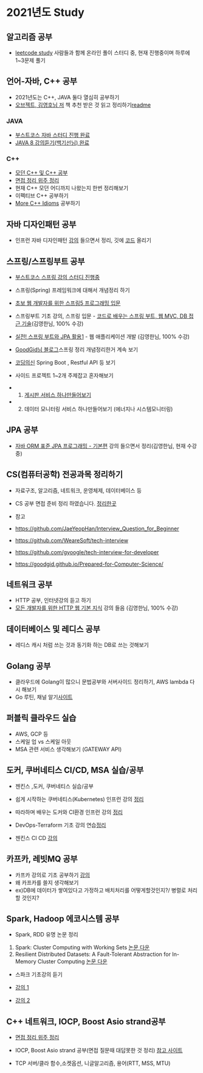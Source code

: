 # 2021년도 Study

## 알고리즘 공부
- [leetcode study](https://github.com/heonilp/study/tree/master/leetcode) 사람들과 함께 온라인 풀이 스터디 중, 현재 진행중이며 하루에 1~3문제 풀기

## 언어-자바, C++ 공부
- 2021년도는 C++, JAVA 둘다 열심히 공부하기
- [오브젝트, 김영호님 저](http://www.yes24.com/Product/Goods/74219491?OzSrank=4) 책 추천 받은 것 읽고 정리하기[readme](https://github.com/heonilp/study/tree/master/book-object)

### JAVA 
- [부스트코스 자바 스터디 진행 완료](https://github.com/heonilp/study/tree/master/JAVA%20study)
- [JAVA 8 강의듣기(백기선님) 완료 ](https://github.com/heonilp/study/tree/master/Java8%20study)

### C++
- [모던 C++ 및 C++ 공부](https://www.youtube.com/channel/UCHcG02L6TSS-StkSbqVy6Fg)
- [면접 정리 위주 정리](https://github.com/heonilp/study/tree/master/cpp%20study)
- 현재 C++ 모던 어디까지 나왔는지 한번 정리해보기
- 이펙티브 C++ 공부하기
- [More C++ Idioms](https://en.wikibooks.org/wiki/More_C%2B%2B_Idioms) 공부하기

## 자바 디자인패턴 공부
- 인프런 자바 디자인패턴 [강의](https://www.inflearn.com/course/%EC%9E%90%EB%B0%94-%EB%94%94%EC%9E%90%EC%9D%B8-%ED%8C%A8%ED%84%B4/dashboard) 들으면서 정리, 깃에 [코드](https://github.com/heonilp/study/tree/master/Java%20Gof%20Design%20Pattern) 올리기

## 스프링/스프링부트 공부
- [부스트코스 스프링 강의 스터디 진행중](https://github.com/heonilp/study/tree/master/Spring%20study)

- 스프링(Spring) 프레임워크에 대해서 개념정리 하기

- [초보 웹 개발자를 위한 스프링5 프로그래밍 입문](http://www.yes24.com/Product/Goods/62268795)

- 스프링부트 기초 강의, 스프링 입문 - [코드로 배우는 스프링 부트, 웹 MVC, DB 접근 기술](https://www.inflearn.com/course/%EC%8A%A4%ED%94%84%EB%A7%81-%EC%9E%85%EB%AC%B8-%EC%8A%A4%ED%94%84%EB%A7%81%EB%B6%80%ED%8A%B8/dashboard)(김영한님, 100% 수강)

- [실전! 스프링 부트와 JPA 활용1](https://www.inflearn.com/course/%EC%8A%A4%ED%94%84%EB%A7%81%EB%B6%80%ED%8A%B8-JPA-%ED%99%9C%EC%9A%A9-1/dashboard) - 웹 애플리케이션 개발 (김영한님, 100% 수강)

- [GoodGid님 블로그](https://github.com/goodGid/Interview/tree/main/Spring)스프링 정리 개념정리한거 계속 보기

- [코딩의신](https://www.youtube.com/channel/UCdgj6CLA8xpOjJUu_PTPxXw/videos) Spring Boot , Restful API 등 보기

- 사이드 프로젝트 1~2개 주제잡고 혼자해보기
- 1. [게시판 서비스 하나만들어보기](https://github.com/heonilp/springboot/tree/main/myhome)

- 2. 데이터 모니터링 서비스 하나만들어보기 (에너지나 시스템모니터링)

## JPA 공부
- [자바 ORM 표준 JPA 프로그래밍 - 기본편](https://www.inflearn.com/course/ORM-JPA-Basic/dashboard) 강의 들으면서 정리(김영한님, 현재 수강중)

## CS(컴퓨터공학) 전공과목 정리하기
- 자료구조, 알고리즘, 네트워크, 운영체제, 데이터베이스 등

- CS 공부 면접 준비 정리 하였습니다. [정리한곳](https://github.com/heonilp/study/tree/master/CS%20study)

- 참고
- https://github.com/JaeYeopHan/Interview_Question_for_Beginner
- https://github.com/WeareSoft/tech-interview
- https://github.com/gyoogle/tech-interview-for-developer
- https://goodgid.github.io/Prepared-for-Computer-Science/

## 네트워크 공부
- HTTP 공부, 인터넷강의 듣고 하기
- [모든 개발자를 위한 HTTP 웹 기본 지식](https://www.inflearn.com/course/http-%EC%9B%B9-%EB%84%A4%ED%8A%B8%EC%9B%8C%ED%81%AC/dashboard) 강의 들음 (김영한님, 100% 수강)

## 데이터베이스 및 레디스 공부
- 레디스 캐시 처럼 쓰는 것과 동기화 하는 DB로 쓰는 것해보기

## Golang 공부
- 클라우드에 Golang이 많으니 문법공부와 서버사이드 정리하기, AWS lambda 다시 해보기
- Go 루틴, 채널 알기[사이트](http://golang.site/)

## 퍼블릭 클라우드 실습
- AWS, GCP 등
- 스케일 업 vs 스케일 아웃
- MSA 관련 서비스 생각해보기 (GATEWAY API)

## 도커, 쿠버네티스 CI/CD, MSA 실습/공부
- 젠킨스 ,도커, 쿠버네티스 실습/공부

- 쉽게 시작하는 쿠버네티스(Kubernetes) 인프런 강의 [정리](https://github.com/heonilp/study/tree/master/Kubernetes%20study)

- 따라하며 배우는 도커와 CI환경 인프런 강의 [정리](https://github.com/heonilp/study/tree/master/Docker%20study)

- DevOps-Terraform 기초 강의 연습[정리](https://github.com/heonilp/study/tree/master/DevOps-Terraform)

- 젠킨스 CI CD [강의](https://tacademy.skplanet.com/live/player/onlineLectureDetail.action?seq=190)

## 카프카, 레빗MQ 공부
- 카프카 강의로 기초 공부하기 [강의](https://tacademy.skplanet.com/live/player/onlineLectureDetail.action?seq=183)
- 왜 카프카를 쓸지 생각해보기
- ex)DB에 데이터가 쌓여있다고 가정하고 배치처리를 어떻게할것인지?/ 병렬로 처리할 것인지?

## Spark, Hadoop 에코시스템 공부
- Spark, RDD 유명 논문 정리

1. Spark: Cluster Computing with Working Sets [논문 다운](https://www.usenix.org/legacy/event/hotcloud10/tech/full_papers/Zaharia.pdf)
2. Resilient Distributed Datasets: A Fault-Tolerant Abstraction for In-Memory Cluster Computing [논문 다운](https://www.usenix.org/system/files/conference/nsdi12/nsdi12-final138.pdf)

- 스파크 기초강의 듣기
- [강의 1](https://tacademy.skplanet.com/live/player/onlineLectureDetail.action?seq=193)

- [강의 2](https://tacademy.skplanet.com/live/player/onlineLectureDetail.action?seq=115)

## C++ 네트워크, IOCP, Boost Asio strand공부

- [면접 정리 위주 정리](https://github.com/heonilp/study/tree/master/cpp%20Network)

- IOCP, Boost Asio strand 공부(면접 질문때 대답못한 것 정리) [참고 사이트](https://developstudy.tistory.com/63)

- TCP 서버/클라 함수,소켓옵션, 니글알고리즘, 용어(RTT, MSS, MTU)

